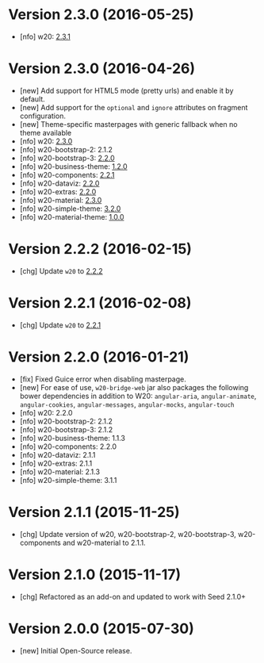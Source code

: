 # Version 2.3.0 (2016-05-25)

* [nfo] w20: [2.3.1](https://github.com/seedstack/w20/releases/tag/v2.3.1)

# Version 2.3.0 (2016-04-26)

* [new] Add support for HTML5 mode (pretty urls) and enable it by default.
* [new] Add support for the `optional` and `ignore` attributes on fragment configuration.
* [new] Theme-specific masterpages with generic fallback when no theme available
* [nfo] w20: [2.3.0](https://github.com/seedstack/w20/releases/tag/v2.3.0)
* [nfo] w20-bootstrap-2: 2.1.2
* [nfo] w20-bootstrap-3: [2.2.0](https://github.com/seedstack/w20-bootstrap-3/releases/tag/v2.2.0)
* [nfo] w20-business-theme: [1.2.0](https://github.com/seedstack/w20-business-theme/releases/tag/v1.2.0)
* [nfo] w20-components: [2.2.1](https://github.com/seedstack/w20-components/releases/tag/v2.2.1)
* [nfo] w20-dataviz: [2.2.0](https://github.com/seedstack/w20-dataviz/releases/tag/v2.2.0)
* [nfo] w20-extras: [2.2.0](https://github.com/seedstack/w20-extras/releases/tag/v2.2.0)
* [nfo] w20-material: [2.3.0](https://github.com/seedstack/w20/releases/tag/v2.3.0)
* [nfo] w20-simple-theme: [3.2.0](https://github.com/seedstack/w20-simple-theme/releases/v3.2.0)
* [nfo] w20-material-theme: [1.0.0](https://github.com/seedstack/w20-material-theme/releases/tag/v1.0.0)

# Version 2.2.2 (2016-02-15)

* [chg] Update `w20` to [2.2.2](https://github.com/seedstack/w20/releases/tag/v2.2.2)

# Version 2.2.1 (2016-02-08)

* [chg] Update `w20` to [2.2.1](https://github.com/seedstack/w20/releases/tag/v2.2.1)

# Version 2.2.0 (2016-01-21)

* [fix] Fixed Guice error when disabling masterpage.
* [new] For ease of use, `w20-bridge-web` jar also packages the following bower dependencies in addition to W20: `angular-aria`, `angular-animate`, `angular-cookies`, `angular-messages`, `angular-mocks`, `angular-touch`
* [nfo] w20: 2.2.0
* [nfo] w20-bootstrap-2: 2.1.2
* [nfo] w20-bootstrap-3: 2.1.2
* [nfo] w20-business-theme: 1.1.3
* [nfo] w20-components: 2.2.0
* [nfo] w20-dataviz: 2.1.1
* [nfo] w20-extras: 2.1.1
* [nfo] w20-material: 2.1.3
* [nfo] w20-simple-theme: 3.1.1

# Version 2.1.1 (2015-11-25)

* [chg] Update version of w20, w20-bootstrap-2, w20-bootstrap-3, w20-components and w20-material to 2.1.1.

# Version 2.1.0 (2015-11-17)

* [chg] Refactored as an add-on and updated to work with Seed 2.1.0+

# Version 2.0.0 (2015-07-30)

* [new] Initial Open-Source release.
